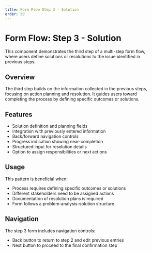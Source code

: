 ```yaml
---
title: Form Flow Step 3 - Solution
order: 30
---
```


# Form Flow: Step 3 - Solution

This component demonstrates the third step of a multi-step form flow, where users define solutions or resolutions to the issue identified in previous steps.

## Overview

The third step builds on the information collected in the previous steps, focusing on action planning and resolution. It guides users toward completing the process by defining specific outcomes or solutions.

## Features

- Solution definition and planning fields
- Integration with previously entered information
- Back/forward navigation controls
- Progress indication showing near-completion
- Structured input for resolution details
- Option to assign responsibilities or next actions

## Usage

This pattern is beneficial when:
- Process requires defining specific outcomes or solutions
- Different stakeholders need to be assigned actions
- Documentation of resolution plans is required
- Form follows a problem-analysis-solution structure

## Navigation

The step 3 form includes navigation controls:
- Back button to return to step 2 and edit previous entries
- Next button to proceed to the final confirmation step
